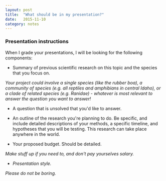 ```yaml
---
layout: post
title:  "What should be in my presentation?"
date:   2015-11-10
category: notes
---
```


### Presentation instructions

When I grade your presentations, I will be looking for the following components:

- Summary of previous scientific research on this topic and the species that you focus on.

<i>Your project could involve a single species (like the rubber boa), a community of species (e.g. all reptiles and amphibians in central Idaho), or a clade of related species (e.g. Ranidae) - whatever is most relevant to answer the question you want to answer!</i>


- A question that is unsolved that you'd like to answer.


- An outline of the research you're planning to do. Be specific, and include detailed descriptions of your methods, a specific timeline, and hypotheses that you will be testing.  This research can take place anywhere in the world.


- Your proposed budget. Should be detailed.

<i> Make stuff up if you need to, and don't pay yourselves salary.

- Presentation style.

Please do not be boring.
